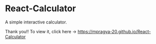 # React-Calculator
A simple interactive calculator.

Thank you!!
To view it, click here -> https://mpragya-20.github.io/React-Calculator
